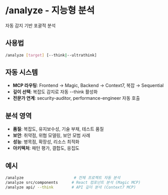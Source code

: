 # /analyze - 지능형 분석

자동 감지 기반 포괄적 분석

## 사용법
```bash
/analyze [target] [--think|--ultrathink]
```

## 자동 시스템
- **MCP 라우팅**: Frontend → Magic, Backend → Context7, 복잡 → Sequential
- **깊이 선택**: 복잡도 감지로 자동 --think 활성화
- **전문가 연계**: security-auditor, performance-engineer 자동 호출

## 분석 영역
- **품질**: 복잡도, 유지보수성, 기술 부채, 테스트 품질
- **보안**: 취약점, 위협 모델링, 보안 모범 사례  
- **성능**: 병목점, 확장성, 리소스 최적화
- **아키텍처**: 패턴 평가, 결합도, 응집도

## 예시
```bash
/analyze                      # 전체 프로젝트 자동 분석
/analyze src/components      # React 컴포넌트 분석 (Magic MCP)
/analyze api/ --think        # API 깊이 분석 (Context7 MCP)
```
